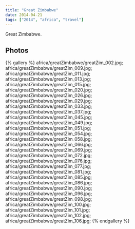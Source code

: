 ```yaml
---
title: "Great Zimbabwe"
date: 2014-04-21
tags: ["2014", "africa", "travel"]
---
```


Great Zimbabwe.

## Photos

{% gallery %}
africa/greatZimbabwe/greatZim_002.jpg;
africa/greatZimbabwe/greatZim_009.jpg;
africa/greatZimbabwe/greatZim_011.jpg;
africa/greatZimbabwe/greatZim_013.jpg;
africa/greatZimbabwe/greatZim_015.jpg;
africa/greatZimbabwe/greatZim_020.jpg;
africa/greatZimbabwe/greatZim_026.jpg;
africa/greatZimbabwe/greatZim_029.jpg;
africa/greatZimbabwe/greatZim_033.jpg;
africa/greatZimbabwe/greatZim_037.jpg;
africa/greatZimbabwe/greatZim_045.jpg;
africa/greatZimbabwe/greatZim_049.jpg;
africa/greatZimbabwe/greatZim_051.jpg;
africa/greatZimbabwe/greatZim_054.jpg;
africa/greatZimbabwe/greatZim_058.jpg;
africa/greatZimbabwe/greatZim_066.jpg;
africa/greatZimbabwe/greatZim_069.jpg;
africa/greatZimbabwe/greatZim_072.jpg;
africa/greatZimbabwe/greatZim_076.jpg;
africa/greatZimbabwe/greatZim_077.jpg;
africa/greatZimbabwe/greatZim_081.jpg;
africa/greatZimbabwe/greatZim_085.jpg;
africa/greatZimbabwe/greatZim_086.jpg;
africa/greatZimbabwe/greatZim_090.jpg;
africa/greatZimbabwe/greatZim_096.jpg;
africa/greatZimbabwe/greatZim_098.jpg;
africa/greatZimbabwe/greatZim_100.jpg;
africa/greatZimbabwe/greatZim_101.jpg;
africa/greatZimbabwe/greatZim_102.jpg;
africa/greatZimbabwe/greatZim_106.jpg;
{% endgallery %}
